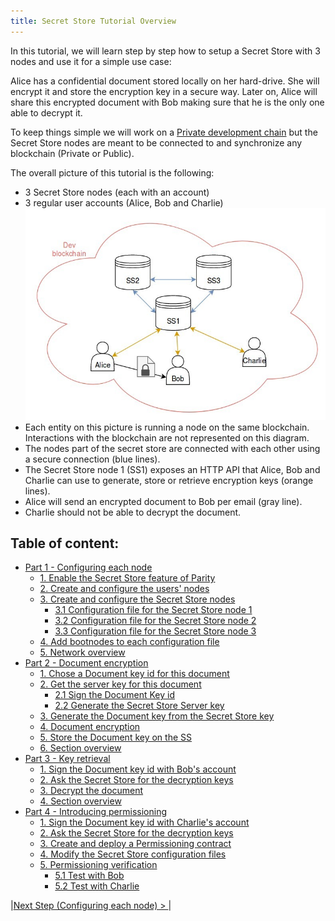```yaml
---
title: Secret Store Tutorial Overview
---
```


In this tutorial, we will learn step by step how to setup a Secret Store with 3 nodes and use it for a simple use case:

Alice has a confidential document stored locally on her hard-drive. She will encrypt it and store the encryption key in a secure way.
Later on, Alice will share this encrypted document with Bob making sure that he is the only one able to decrypt it.

To keep things simple we will work on a [Private development chain](Private-development-chain) but the Secret Store nodes are meant to be connected to and synchronize any blockchain (Private or Public).

The overall picture of this tutorial is the following:
- 3 Secret Store nodes (each with an account)
- 3 regular user accounts (Alice, Bob and Charlie)
![system overview](images/ss-overview-0.jpg)
- Each entity on this picture is running a node on the same blockchain. Interactions with the blockchain are not represented on this diagram.
- The nodes part of the secret store are connected with each other using a secure connection (blue lines).
- The Secret Store node 1 (SS1) exposes an HTTP API that Alice, Bob and Charlie can use to generate, store or retrieve encryption keys (orange lines).
- Alice will send an encrypted document to Bob per email (gray line).
- Charlie should not be able to decrypt the document.


## Table of content:
* [Part 1 - Configuring each node](Secret-Store-Tutorial-1)
  * [1. Enable the Secret Store feature of Parity](Secret-Store-Tutorial-1#1-enable-the-secret-store-feature-of-parity)
  * [2. Create and configure the users' nodes](Secret-Store-Tutorial-1#2-create-and-configure-the-users-nodes)
  * [3. Create and configure the Secret Store nodes](Secret-Store-Tutorial-1#3-create-and-configure-the-secret-store-nodes)
    * [3.1 Configuration file for the Secret Store node 1](Secret-Store-Tutorial-1#31-configuration-file-for-the-secret-store-node-1)
    * [3.2 Configuration file for the Secret Store node 2](Secret-Store-Tutorial-1#32-configuration-file-for-the-secret-store-node-2)
    * [3.3 Configuration file for the Secret Store node 3](Secret-Store-Tutorial-1#33-configuration-file-for-the-secret-store-node-3)
  * [4. Add bootnodes to each configuration file](Secret-Store-Tutorial-1#4-add-bootnodes-to-each-configuration-file)
  * [5. Network overview](Secret-Store-Tutorial-1#5-network-overview)
* [Part 2 - Document encryption](Secret-Store-Tutorial-2)
  * [1. Chose a Document key id for this document](Secret-Store-Tutorial-2#1-chose-a-document-key-id-for-this-document)
  * [2. Get the server key for this document](Secret-Store-Tutorial-2#2-get-the-server-key-for-this-document)
    * [2.1 Sign the Document Key id](Secret-Store-Tutorial-2#21-sign-the-document-key-id)
    * [2.2 Generate the Secret Store Server key](Secret-Store-Tutorial-2#22-generate-the-secret-store-server-key)
  * [3. Generate the Document key from the Secret Store key](Secret-Store-Tutorial-2#3-generate-the-document-key-from-the-secret-store-key)
  * [4. Document encryption](Secret-Store-Tutorial-2#4-document-encryption)
  * [5. Store the Document key on the SS](Secret-Store-Tutorial-2#5-store-the-document-key-on-the-ss)
  * [6. Section overview](Secret-Store-Tutorial-2#6-section-overview)
* [Part 3 - Key retrieval](Secret-Store-Tutorial-3)
  * [1. Sign the Document key id with Bob's account](Secret-Store-Tutorial-3#1-sign-the-document-key-id-with-bobs-account)
  * [2. Ask the Secret Store for the decryption keys](Secret-Store-Tutorial-3#2-ask-the-secret-store-for-the-decryption-keys)
  * [3.  Decrypt the document](Secret-Store-Tutorial-3#3--decrypt-the-document)
  * [4. Section overview](Secret-Store-Tutorial-3#4-section-overview)
* [Part 4 - Introducing permissioning](Secret-Store-Tutorial-4)
  * [1. Sign the Document key id with Charlie's account](Secret-Store-Tutorial-4#1-sign-the-document-key-id-with-charlies-account)
  * [2. Ask the Secret Store for the decryption keys](Secret-Store-Tutorial-4#2-ask-the-secret-store-for-the-decryption-keys-1)
  * [3. Create and deploy a Permissioning contract](Secret-Store-Tutorial-4#3-create-and-deploy-a-permissioning-contract)
  * [4. Modify the Secret Store configuration files](Secret-Store-Tutorial-4#4-modify-the-secret-store-configuration-files)
  * [5. Permissioning verification](Secret-Store-Tutorial-4#5-permissioning-verification)
    * [5.1 Test with Bob](Secret-Store-Tutorial-4#51-test-with-bob)
    * [5.2 Test with Charlie](Secret-Store-Tutorial-4#52-test-with-charlie)


|[Next Step (Configuring each node) > ](Secret-Store-Tutorial-1)|



